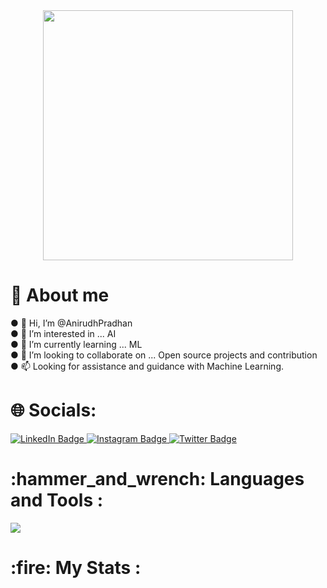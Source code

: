  <div id="header" align="center">
  <img src="https://media.giphy.com/media/f3iwJFOVOwuy7K6FFw/giphy.gif" width="400"/>
  </div>
 <h1>💫 About me </h1>
● 👋 Hi, I’m @AnirudhPradhan <br>
● 👀 I’m interested in ... AI <br>
● 🌱 I’m currently learning ... ML <br>
● 💞️ I’m looking to collaborate on ... Open source projects and contribution <br>
● 📫 Looking for assistance and guidance with Machine Learning. <br>
 <h1>🌐 Socials: </h1>
  <div id="badges">
  <a href="https://www.linkedin.com/in/anirudhpradhan/">
    <img src="https://img.shields.io/badge/LinkedIn-%230077B5.svg?logo=linkedin&logoColor=white" alt="LinkedIn Badge"/>
  </a>
  <a href="_.anirudh.roshan._/">
    <img src="https://img.shields.io/badge/Instagram-%23E4405F.svg?logo=Instagram&logoColor=white" alt="Instagram Badge"/>
  </a>
  <a href="your-twitter-URL">
    <img src="https://img.shields.io/badge/Twitter-%231DA1F2.svg?logo=Twitter&logoColor=white" alt="Twitter Badge"/>
  </a>
</div>

<h1> :hammer_and_wrench: Languages and Tools :</h1>
    <img src="https://skillicons.dev/icons?i=react,mongodb,django,figma,git,c,cpp,py,tailwind,bootstrap&theme=dark" />
<h1> :fire: My Stats :</h1>
<img src="https://github-readme-stats.vercel.app/api?username=AnirudhPradhan&theme=dark&hide_border=false&include_all_commits=true&count_private=true" alt=""/>
<img src="https://github-readme-streak-stats.herokuapp.com/?user=AnirudhPradhan&theme=dark&background=000000" alt=""/>
<img src="https://github-readme-stats.vercel.app/api/top-langs/?username=swoyam2609&theme=dark&hide_border=false&include_all_commits=true&count_private=true&layout=compact" alt=""/>
<img src="https://visitcount.itsvg.in/api?id=AnirudhPradhan&icon=2&color=1" alt=""/>

<!---
AnirudhPradhan/AnirudhPradhan is a ✨ special ✨ repository because its `README.md` (this file) appears on your GitHub profile.
You can click the Preview link to take a look at your changes.
--->
